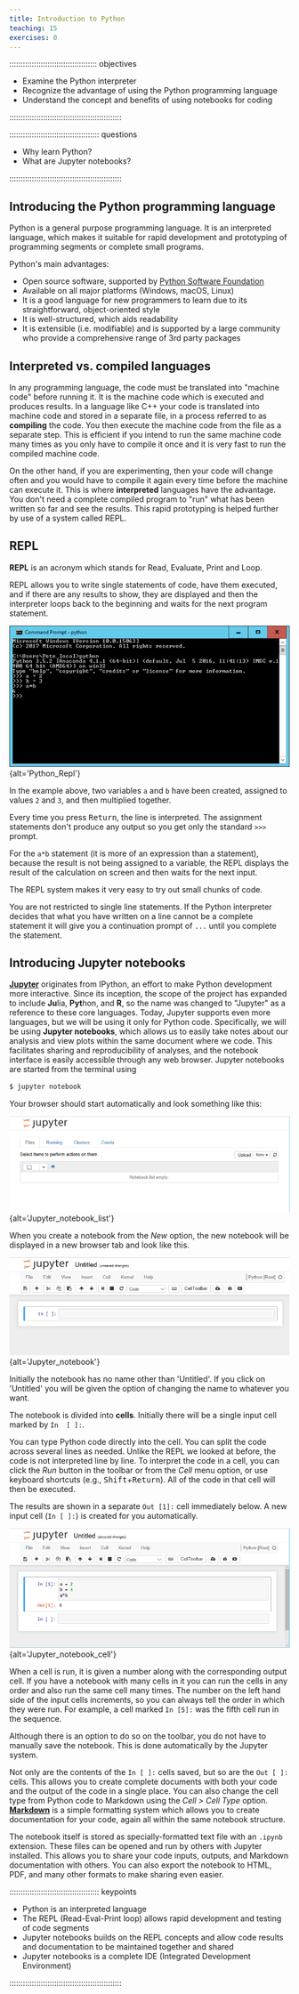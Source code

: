 ```yaml
---
title: Introduction to Python
teaching: 15
exercises: 0
---
```


::::::::::::::::::::::::::::::::::::::: objectives

- Examine the Python interpreter
- Recognize the advantage of using the Python programming language
- Understand the concept and benefits of using notebooks for coding

::::::::::::::::::::::::::::::::::::::::::::::::::

:::::::::::::::::::::::::::::::::::::::: questions

- Why learn Python?
- What are Jupyter notebooks?

::::::::::::::::::::::::::::::::::::::::::::::::::

## Introducing the Python programming language

Python is a general purpose programming language. It is an interpreted language,
which makes it suitable for rapid development and prototyping of programming segments or complete
small programs.

Python's main advantages:

- Open source software, supported by [Python Software
  Foundation](https://www.python.org/psf/)
- Available on all major platforms (Windows, macOS, Linux)
- It is a good language for new programmers to learn due to its straightforward,
  object-oriented style
- It is well-structured, which aids readability
- It is extensible (i.e. modifiable) and is supported by a large community who
  provide a comprehensive range of 3rd party packages

## Interpreted vs. compiled languages

In any programming language, the code must be translated into "machine code"
before running it. It is the machine code which is executed and produces
results. In a language like C++ your code is translated into machine code and
stored in a separate file, in a process referred to as **compiling** the code.
You then execute the machine code from the file as a separate step. This is
efficient if you intend to run the same machine code many times as you only have
to compile it once and it is very fast to run the compiled machine code.

On the other hand, if you are experimenting, then your
code will change often and you would have to compile it again every time before
the machine can execute it. This is where **interpreted** languages have the
advantage. You don't need a complete compiled program to "run" what has been
written so far and see the results. This rapid prototyping is helped further by
use of a system called REPL.

## REPL

**REPL** is an acronym which stands for Read, Evaluate, Print and Loop.

REPL allows you to write single statements of code, have them executed, and if
there are any results to show, they are displayed and then the interpreter loops
back to the beginning and waits for the next program statement.

![](fig/Python_repl_3.png){alt='Python\_Repl'}

In the example above, two variables `a` and `b` have been created, assigned to values
`2` and `3`, and then multiplied together.

Every time you press <kbd>Return</kbd>, the line is interpreted. The assignment statements don't produce any
output so you get only the standard `>>>` prompt.

For the `a*b` statement (it is more of an expression than a statement), because
the result is not being assigned to a variable, the REPL displays the result of
the calculation on screen and then waits for the next input.

The REPL system makes it very easy to try out small chunks of code.

You are not restricted to single line statements. If the Python interpreter
decides that what you have written on a line cannot be a complete statement it
will give you a continuation prompt of `...` until you complete the statement.

## Introducing Jupyter notebooks

[**Jupyter**](https://jupyter.org/) originates from IPython, an effort to make Python
development more interactive. Since its inception, the scope of the project
has expanded to include **Ju**lia, **Pyt**hon, and **R**, so the name was changed to "Jupyter"
as a reference to these core languages. Today, Jupyter supports even more
languages, but we will be using it only for Python code. Specifically, we will
be using **Jupyter notebooks**, which allows us to easily take notes about
our analysis and view plots within the same document where we code. This
facilitates sharing and reproducibility of analyses, and the notebook interface
is easily accessible through any web browser. Jupyter notebooks are started
from the terminal using

```bash
$ jupyter notebook
```

Your browser should start automatically and look
something like this:

![](fig/Python_jupyter_6.png){alt='Jupyter\_notebook\_list'}

When you create a notebook from the *New* option, the new notebook will be displayed in a new
browser tab and look like this.

![](fig/Python_jupyter_7.png){alt='Jupyter\_notebook'}

Initially the notebook has no name other than 'Untitled'. If you click on 'Untitled' you will be
given the option of changing the name to whatever you want.

The notebook is divided into **cells**. Initially there will be a single input cell marked by `In  [ ]:`.

You can type Python code directly into the cell. You can split the code across
several lines as needed. Unlike the REPL we looked at before, the code is not
interpreted line by line. To interpret the code in a cell, you can click the
*Run* button in the toolbar or from the *Cell* menu option, or use keyboard
shortcuts (e.g., <kbd>Shift</kbd>\+<kbd>Return</kbd>). All of the code in that cell will then be
executed.

The results are shown in a separate `Out [1]:` cell immediately below. A new input
cell (`In [ ]:`) is created for you automatically.

![](fig/Python_jupyter_8.png){alt='Jupyter\_notebook\_cell'}

When a cell is run, it is given a number along with the corresponding output
cell. If you have a notebook with many cells in it you can run the cells in any
order and also run the same cell many times. The number on the left hand side of
the input cells increments, so you can always tell the order in which they were
run. For example, a cell marked `In [5]:` was the fifth cell run in the sequence.

Although there is an option to do so on the toolbar, you do not have to manually
save the notebook. This is done automatically by the Jupyter system.

Not only are the contents of the `In [ ]:` cells saved, but so are the `Out [ ]:` cells.
This allows you to create complete documents with both your code and the output
of the code in a single place.  You can also change the cell type from
Python code to Markdown using the *Cell > Cell Type* option. [**Markdown**](https://en.wikipedia.org/wiki/Markdown) is
a simple formatting system which allows you to create documentation for your
code, again all within the same notebook structure.

The notebook itself is stored as specially-formatted text file with an `.ipynb`
extension. These files can be opened and run by others with Jupyter installed. This allows you to
share your code inputs, outputs, and
Markdown documentation with others. You can also export the notebook to HTML, PDF, and
many other formats to make sharing even easier.

:::::::::::::::::::::::::::::::::::::::: keypoints

- Python is an interpreted language
- The REPL (Read-Eval-Print loop) allows rapid development and testing of code segments
- Jupyter notebooks builds on the REPL concepts and allow code results and documentation to be maintained together and shared
- Jupyter notebooks is a complete IDE (Integrated Development Environment)

::::::::::::::::::::::::::::::::::::::::::::::::::


